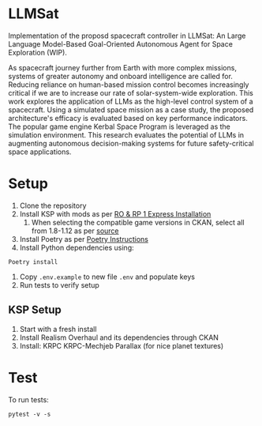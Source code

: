 # LLMSat
Implementation of the proposd spacecraft controller in LLMSat: An Large Language Model-Based Goal-Oriented Autonomous Agent for Space Exploration (WIP).

As spacecraft journey further from Earth with more complex missions, systems of greater autonomy and onboard intelligence are called for. Reducing reliance on human-based mission control becomes increasingly critical if we are to increase our rate of solar-system-wide exploration. This work explores the application of LLMs as the high-level control system of a spacecraft. Using a simulated space mission as a case study, the proposed architecture's efficacy is evaluated based on key performance indicators. The popular game engine Kerbal Space Program is leveraged as the simulation environment. This research evaluates the potential of LLMs in augmenting autonomous decision-making systems for future safety-critical space applications.

# Setup
1. Clone the repository
1. Install KSP with mods as per [RO & RP 1 Express Installation](https://github.com/KSP-RO/RP-1/wiki/RO-&-RP-1-Express-Installation-for-1.12.3)
    1. When selecting the compatible game versions in CKAN, select all from 1.8-1.12 as per [source](https://www.reddit.com/r/RealSolarSystem/comments/welsw2/comment/k5bnp2w/?utm_source=share&utm_medium=web2x&context=3)
1. Install Poetry as per [Poetry Instructions](https://python-poetry.org/docs/)
1. Install Python dependencies using:
```
Poetry install
```
1. Copy `.env.example` to new file `.env` and populate keys
1. Run tests to verify setup


## KSP Setup
1. Start with a fresh install
1. Install Realism Overhaul and its dependencies through CKAN
1. Install:
    KRPC
    KRPC-Mechjeb
    Parallax (for nice planet textures)

# Test
To run tests:
```
pytest -v -s
```
